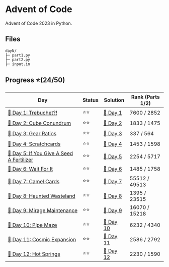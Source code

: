 # Advent of Code
Advent of Code 2023 in Python.

## Files
```
dayN/
├─ part1.py
├─ part2.py
├─ input.in
```

## Progress ⭐(24/50)
| Day | Status | Solution | Rank (Parts 1/2) |
| ----------- | ---------| -------- | --------- |
| [🎄 Day 1: Trebuchet?!](https://adventofcode.com/2023/day/1) | ⭐⭐ | [🎯 Day 1](2023/day1/)   | 7600 / 2852 |
| [🎄 Day 2: Cube Conundrum](https://adventofcode.com/2023/day/2) | ⭐⭐ | [🎯 Day 2](2023/day2/)   | 1833 / 1475 |
| [🎄 Day 3: Gear Ratios](https://adventofcode.com/2023/day/3) | ⭐⭐ | [🎯 Day 3](2023/day3/)   | 337 / 564 |
| [🎄 Day 4: Scratchcards](https://adventofcode.com/2023/day/4) | ⭐⭐ | [🎯 Day 4](2023/day4/)   | 1453 / 1598 |
| [🎄 Day 5: If You Give A Seed A Fertilizer](https://adventofcode.com/2023/day/5) | ⭐⭐ | [🎯 Day 5](2023/day5/)   | 2254 / 5717 |
| [🎄 Day 6: Wait For It](https://adventofcode.com/2023/day/6) | ⭐⭐ | [🎯 Day 6](2023/day6/)   | 1485 / 1758 |
| [🎄 Day 7: Camel Cards](https://adventofcode.com/2023/day/7) | ⭐⭐ | [🎯 Day 7](2023/day7/)   | 55512 / 49513 |
| [🎄 Day 8: Haunted Wasteland](https://adventofcode.com/2023/day/8) | ⭐⭐ | [🎯 Day 8](2023/day8/)   | 1395 / 23515 |
| [🎄 Day 9: Mirage Maintenance](https://adventofcode.com/2023/day/9) | ⭐⭐ | [🎯 Day 9](2023/day9/)   | 16070 / 15218 |
| [🎄 Day 10: Pipe Maze](https://adventofcode.com/2023/day/10) | ⭐⭐ | [🎯 Day 10](2023/day10/)   | 6232 / 4340 |
| [🎄 Day 11: Cosmic Expansion](https://adventofcode.com/2023/day/11) | ⭐⭐ | [🎯 Day 11](2023/day11/)   | 2586 / 2792 |
| [🎄 Day 12: Hot Springs](https://adventofcode.com/2023/day/12) | ⭐⭐ | [🎯 Day 12](2023/day12/)   | 2230 / 1590 |

